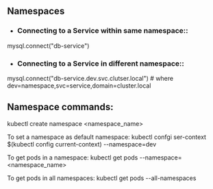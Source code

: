 ## Namespaces

* ### Connecting to a Service within same namespace::
mysql.connect("db-service")

* ### Connecting to a Service in different namespace::
mysql.connect("db-service.dev.svc.clutser.local") # where dev=namespace,svc=service,domain=cluster.local

## Namespace commands:
kubectl create namespace <namespace_name>

To set a namespace as default namespace:
kubectl confgi ser-context $(kubectl config current-context) --namespace=dev

To get pods in a namespace:
kubectl get pods --namespace=<namespace_name>

To get pods in all namespaces:
kubectl get pods --all-namespaces
